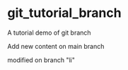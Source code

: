 # git_tutorial_branch
A tutorial demo of git branch

Add new content on main branch


modified on branch "li"
